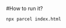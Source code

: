 #How to run it?

```
npx parcel index.html
```

<!--
Timeline:
You have 12 hours from receiving this message to complete as many of the steps as you can below and build something you're proud of, given the time constraint.


Background:
Imagine you have a software company providing a service online.
Users can buy one year of this service access, and with credit card pay the daily cost between $5 - 20 per day depending on which plan they're on.  If users are happy with the software/service after one year, then they will renew the service for another year and keep paying daily.
Some customer will love your service (we say they are happy and have "good health"), other customers may be disappointed with the service and have "bad health". Customers with bad health typically don't renew their subscription when it's ending after one year.

Let's build a game to simulate these customers!


Tech Stack:
This is a front-end only exercise, to be implemented in pure JS / HTML / CSS.

Keep it lean and simple. You're free to use some libraries like JQuery, Lodash, Bootstrap but given the small scope of this exercise, you shouldn't really need it. Plain Javascript will most likely be enough, and we certainly don't want to see the big guns such as Angular or React.

You can have the CSS, JS and HTML in a single file, or if you prefer you can split it into a few different files, whatever you feel makes most sense.



The Bubble Game:

A) Playground (delivery 1)
Create a rectangular container area for the game on the HTML page.

Bubbles:
Draw 10 (ten) bubbles, randomly spread out across the area - each bubble represents a customer.

The size of each bubble represents how much the customer is paying
The color of each bubble represents the "health" of the customer relationship on a scale 0-10
(green if more than 7.5,  red if less than 3.5, yellow if in between)

In addition, each bubble also has two other properties
1) Number of days to renewal (can have a value of 0 - 360)
2) Number of days since last contacted

x-axis:
The lower bottom border (x-axis) represents the number of days to renewal, starting at 360 (to the left) and ending at 0.

y-axis
The left side border or the container area (y-axis) represents number of days since contacted, with 0 at the top and 90 at the bottom.


B) Time (delivery 2)
Add a time component so the bubbles start moving along the x-axis in the chart (ignore y-axis for now).
Every second is, 6 days in the game. Each day is a "tick" in the game. Meaning that in one minute 360 ticks will have passed and every bubble will have travelled one full container width. Whenever a bubble reaches the right border, number of days to renewal is reset from 0 to 360. Bubbles should move smoothly to give a continuous feeling.

Bubble also move vertically from top to bottom, bubbles with 0 days since last contacted will show at the top and then "sink" towards the bottom. They reach the bottom of the area when it's been 90 days and then this parameter is reset to 0 so bubble "floats" to the top again.

Each game lasts 2 minutes (= 720 ticks).


C) Contacting Customers (delivery 3)
Instead of resetting the value "Number of days since last contacted" when the bubble reach the bottom, completely remove the bubbles from the game when they reach the bottom.

But also allow the user to click the bubbles. Clicking a bubble represents contacting the customer and resets  "Number of days since last contacted"  so bubble float to top.

It now means that if the player does nothing, soon all bubbles will have touched bottom and disappeared from game. But if the player manages to click any bubble before they reach the bottom it floats back up again and game continues as long as there are bubbles on the screen (max limit still 720 ticks).

D) Money & Health (delivery 4)
For every tick, the heath of each customer will get a small random change in the range  so on average, health will drop over time (for example range may be +0.01 to -0.05.. or whatever makes the game fun and reasonable to play).

But minimum health is still 0 and max health is 10 (so if a customer with health 10 gets an addition of e.g 0.01 it will stay at 10 unchanged). Color of the bubbles change according to health.

Any bubble with health less than 3.5 will not renew, ie if a bubble with health < 3.5 gets to the right edge of the gaming area it is removed from the game.

alt + click on a bubble give +3 in health but can only be done every 2 seconds at most depending on what makes the game fun. (feel free to tweak the +3 and 2 seconds to values that make the game fun to play).

Every tick that passes, the value of each active customer it added to the score of the Player. So there's a counter somewhere showing the accumulated value of the game session.

Game ends either when 720 ticks passed or when no bubbles are left on the screen.

E) Logarithmic y-axis (delivery 5)
Instead of having a linear scale on the x-axis. Make it logarithmic so that the first 30% of the screen (from the top) represents not 30 days, but 10 days, consequently each bubble will (vertically) move faster initially and then the speed will slow down toward the bottom border .


F) Put the game online and keep a top list (deliver 6)
Deploy your project so that it can be played online use your own VPS, GitHub pages, S3 or something else.. up to you. Keep a top list of high scores (best 5 scores ever) and show in the app, instead of persisting to some self hosted database, save the top list using some onlie storage solution, for example Firebase which has a free plan.

G) Advanced / Bonus (delivery 7)
The ability to "alt + click" every x seconds to improve health of the customer by a few points was a massive over simplification.

In a real world scenario,  you may have an in-person meeting with some customers to strengthen the relationship, maybe a video call, customer will also send in support ticket, maybe email etc. They may also need some training on the product since perhaps if they only knew better how to use the product they'd be happier. Customer have different needs.

As a service provider you cannot please everyone and you certainly don't have time to meet everyone.. you have limited resources in terms of bugs you can fix, meetings you can attend and new features you can build, so you need to prioritize wisely.

In this final step, make the game more realistic by bringing some of these complexities into the game.


Best of luck! -->
